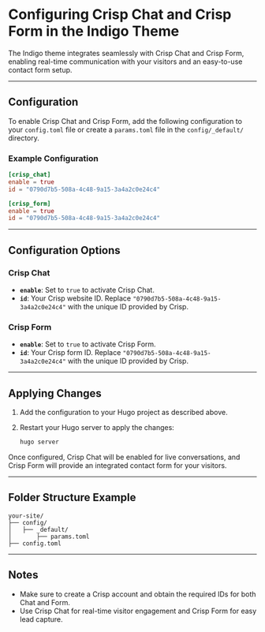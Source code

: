 # Configuring Crisp Chat and Crisp Form in the Indigo Theme

The Indigo theme integrates seamlessly with Crisp Chat and Crisp Form, enabling real-time communication with your visitors and an easy-to-use contact form setup.

---

## Configuration

To enable Crisp Chat and Crisp Form, add the following configuration to your `config.toml` file or create a `params.toml` file in the `config/_default/` directory.

### Example Configuration

```toml
[crisp_chat]
enable = true
id = "0790d7b5-508a-4c48-9a15-3a4a2c0e24c4"

[crisp_form]
enable = true
id = "0790d7b5-508a-4c48-9a15-3a4a2c0e24c4"
```

---

## Configuration Options

### Crisp Chat

- **`enable`**: Set to `true` to activate Crisp Chat.
- **`id`**: Your Crisp website ID. Replace `"0790d7b5-508a-4c48-9a15-3a4a2c0e24c4"` with the unique ID provided by Crisp.

### Crisp Form

- **`enable`**: Set to `true` to activate Crisp Form.
- **`id`**: Your Crisp form ID. Replace `"0790d7b5-508a-4c48-9a15-3a4a2c0e24c4"` with the unique ID provided by Crisp.

---

## Applying Changes

1. Add the configuration to your Hugo project as described above.
2. Restart your Hugo server to apply the changes:

   ```bash
   hugo server
   ```

Once configured, Crisp Chat will be enabled for live conversations, and Crisp Form will provide an integrated contact form for your visitors.

---

## Folder Structure Example

```plaintext
your-site/
├── config/
│   ├── _default/
│       ├── params.toml
├── config.toml
```

---

## Notes

- Make sure to create a Crisp account and obtain the required IDs for both Chat and Form.
- Use Crisp Chat for real-time visitor engagement and Crisp Form for easy lead capture.


